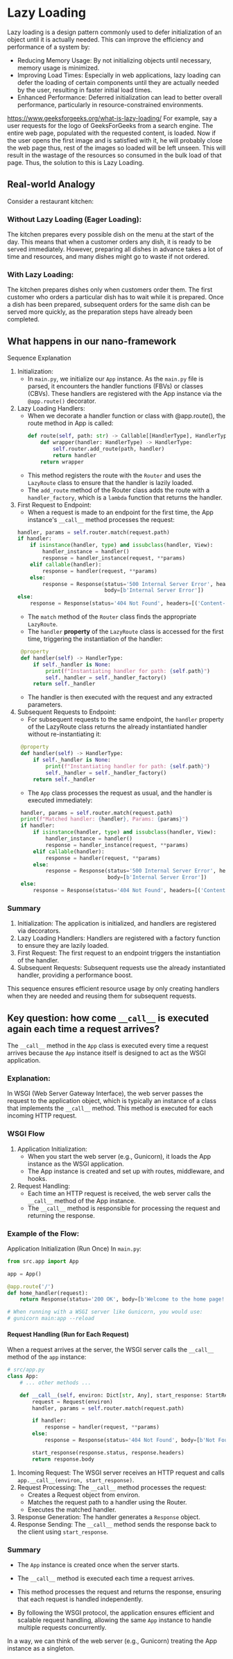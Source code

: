 # Lazy Loading
Lazy loading is a design pattern commonly used to defer initialization of an object until it is actually needed. 
This can improve the efficiency and performance of a system by:

- Reducing Memory Usage: By not initializing objects until necessary, memory usage is minimized.
- Improving Load Times: Especially in web applications, lazy loading can defer the loading of certain components until 
they are actually needed by the user, resulting in faster initial load times.
- Enhanced Performance: Deferred initialization can lead to better overall performance, particularly in 
resource-constrained environments.

https://www.geeksforgeeks.org/what-is-lazy-loading/
For example, say a user requests for the logo of GeeksForGeeks from a search engine. The entire web page, 
populated with the requested content, is loaded. Now if the user opens the first image and is satisfied with it, 
he will probably close the web page thus, rest of the images so loaded will be left unseen. 
This will result in the wastage of the resources so consumed in the bulk load of that page. 
Thus, the solution to this is Lazy Loading.

## Real-world Analogy
Consider a restaurant kitchen:

### Without Lazy Loading (Eager Loading):
The kitchen prepares every possible dish on the menu at the start of the day.
This means that when a customer orders any dish, it is ready to be served immediately.
However, preparing all dishes in advance takes a lot of time and resources, 
and many dishes might go to waste if not ordered.

### With Lazy Loading:
The kitchen prepares dishes only when customers order them.
The first customer who orders a particular dish has to wait while it is prepared.
Once a dish has been prepared, subsequent orders for the same dish can be served more quickly, 
as the preparation steps have already been completed.

## What happens in our nano-framework
Sequence Explanation

1. Initialization:
   - In `main.py`, we initialize our `App` instance. As the `main.py` file is parsed, it encounters the handler
   functions (FBVs) or classes (CBVs). These handlers are registered with the App instance 
   via the `@app.route()` decorator.
2. Lazy Loading Handlers:
   - When we decorate a handler function or class with @app.route(), the route method in App is called:
     ```python
     def route(self, path: str) -> Callable[[HandlerType], HandlerType]:
         def wrapper(handler: HandlerType) -> HandlerType:
             self.router.add_route(path, handler)
             return handler
         return wrapper
     ```
   - This method registers the route with the `Router` and uses the `LazyRoute` class to ensure that the handler 
   is lazily loaded.
   - The `add_route` method of the Router class adds the route with a `handler_factory`, which is a `lambda` function
   that returns the handler.
3. First Request to Endpoint:
   - When a request is made to an endpoint for the first time, the App instance's `__call__` method processes
   the request:
    ```python
    handler, params = self.router.match(request.path)
    if handler:
        if isinstance(handler, type) and issubclass(handler, View):
            handler_instance = handler()
            response = handler_instance(request, **params)
        elif callable(handler):
            response = handler(request, **params)
        else:
            response = Response(status='500 Internal Server Error', headers=[('Content-type', 'text/plain')],
                                body=[b'Internal Server Error'])
    else:
        response = Response(status='404 Not Found', headers=[('Content-type', 'text/plain')], body=[b'Not Found'])
   ```
   - The `match` method of the `Router` class finds the appropriate `LazyRoute`.
   - The `handler` **property** of the `LazyRoute` class is accessed for the first time, triggering the instantiation
   of the handler:
   ```python
    @property
    def handler(self) -> HandlerType:
        if self._handler is None:
            print(f"Instantiating handler for path: {self.path}")
            self._handler = self._handler_factory()
        return self._handler
   ```
   - The handler is then executed with the request and any extracted parameters.
4. Subsequent Requests to Endpoint:
   - For subsequent requests to the same endpoint, the `handler` property of the LazyRoute class returns 
   the already instantiated handler without re-instantiating it: 
   ```python
    @property
    def handler(self) -> HandlerType:
        if self._handler is None:
            print(f"Instantiating handler for path: {self.path}")
            self._handler = self._handler_factory()
        return self._handler
   ```
   - The `App` class processes the request as usual, and the handler is executed immediately:
   ```python
    handler, params = self.router.match(request.path)
    print(f"Matched handler: {handler}, Params: {params}")
    if handler:
        if isinstance(handler, type) and issubclass(handler, View):
            handler_instance = handler()
            response = handler_instance(request, **params)
        elif callable(handler):
            response = handler(request, **params)
        else:
            response = Response(status='500 Internal Server Error', headers=[('Content-type', 'text/plain')],
                                body=[b'Internal Server Error'])
    else:
        response = Response(status='404 Not Found', headers=[('Content-type', 'text/plain')], body=[b'Not Found'])
   ```
### Summary
1. Initialization: The application is initialized, and handlers are registered via decorators.
2. Lazy Loading Handlers: Handlers are registered with a factory function to ensure they are lazily loaded.
3. First Request: The first request to an endpoint triggers the instantiation of the handler.
4. Subsequent Requests: Subsequent requests use the already instantiated handler, providing a performance boost.

This sequence ensures efficient resource usage by only creating handlers when they are needed and reusing them for
subsequent requests.

## Key question: how come `__call__` is executed again each time a request arrives?
The `__call__` method in the `App` class is executed every time a request arrives because the `App` instance itself is 
designed to act as the WSGI application.

### Explanation:
In WSGI (Web Server Gateway Interface), the web server passes the request to the application object, which is 
typically an instance of a class that implements the `__call__` method. 
This method is executed for each incoming HTTP request.

### WSGI Flow
1. Application Initialization:
   - When you start the web server (e.g., Gunicorn), it loads the App instance as the WSGI application.
   - The App instance is created and set up with routes, middleware, and hooks.
2. Request Handling:
   - Each time an HTTP request is received, the web server calls the `__call__` method of the App instance.
   - The `__call__` method is responsible for processing the request and returning the response.

### Example of the Flow:
Application Initialization (Run Once)
In `main.py`:
```python
from src.app import App

app = App()

@app.route('/')
def home_handler(request):
    return Response(status='200 OK', body=[b'Welcome to the home page!'])

# When running with a WSGI server like Gunicorn, you would use:
# gunicorn main:app --reload
```

#### Request Handling (Run for Each Request)
When a request arrives at the server, the WSGI server calls the `__call__` method of the `app` instance:
```python
# src/app.py
class App:
    # ... other methods ...

    def __call__(self, environ: Dict[str, Any], start_response: StartResponseType) -> Iterable[bytes]:
        request = Request(environ)
        handler, params = self.router.match(request.path)

        if handler:
            response = handler(request, **params)
        else:
            response = Response(status='404 Not Found', body=[b'Not Found'])

        start_response(response.status, response.headers)
        return response.body
```
1. Incoming Request: The WSGI server receives an HTTP request and calls `app.__call__(environ, start_response)`.
2. Request Processing: The `__call__` method processes the request:
   - Creates a Request object from environ.
   - Matches the request path to a handler using the Router.
   - Executes the matched handler.
3. Response Generation: The handler generates a `Response` object.
4. Response Sending: The `__call__` method sends the response back to the client using `start_response`.

### Summary
- The `App` instance is created once when the server starts.
- The `__call__` method is executed each time a request arrives.
- This method processes the request and returns the response, ensuring that each request is handled independently.

- By following the WSGI protocol, the application ensures efficient and scalable request handling, 
allowing the same `App` instance to handle multiple requests concurrently.

In a way, we can think of the web server (e.g., Gunicorn) treating the App instance as a singleton.